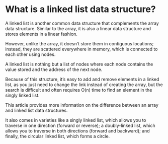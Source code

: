 # What is a linked list data structure?
A linked list is another common data structure that complements the array data structure. Similar to the array, it is also a linear data structure and stores elements in a linear fashion.

However, unlike the array, it doesn’t store them in contiguous locations; instead, they are scattered everywhere in memory, which is connected to each other using nodes.

A linked list is nothing but a list of nodes where each node contains the value stored and the address of the next node.

Because of this structure, it’s easy to add and remove elements in a linked list, as you just need to change the link instead of creating the array, but the search is difficult and often requires O(n) time to find an element in the singly linked list.

This article provides more information on the difference between an array and linked list data structures.

It also comes in varieties like a singly linked list, which allows you to traverse in one direction (forward or reverse); a doubly-linked list, which allows you to traverse in both directions (forward and backward); and finally, the circular linked list, which forms a circle.
